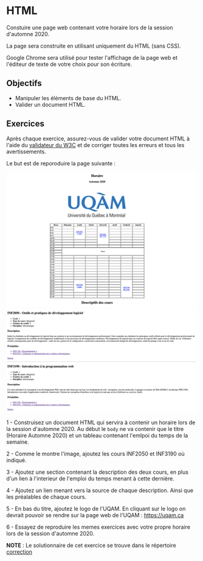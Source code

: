 # HTML

Constuire une page web contenant votre horaire lors de la session d'automne 2020.

La page sera construite en utilisant uniquement du HTML (sans CSS).

Google Chrome sera utilisé pour tester l'affichage de la page web et l'éditeur de texte de votre choix pour son écriture.

## Objectifs 

- Manipuler les éléments de base du HTML.
- Valider un document HTML.

## Exercices

Après chaque exercice, assurez-vous de valider votre document HTML à l'aide du [validateur du W3C](https://validator.w3.org/#validate_by_input) et de corriger toutes les erreurs et tous les avertissements.

Le but est de reporoduire la page suivante :

![](./img/Partie1.png)
![](./img/Partie2.png)

1 - Construisez un document HTML qui servira à contenir un horaire lors de la session d'automne 2020.
Au début le `body` ne va contenir que le titre (Horaire Automne 2020) et un tableau contenant l'emlpoi du temps de la semaine.

2 - Comme le montre l'image, ajoutez les cours INF2050 et INF3190 où indiqué.

3 - Ajoutez une section contenant la description des deux cours, en plus d'un lien à l'interieur de l'emploi du temps menant à cette dernière.

4 - Ajoutez un lien menant vers la source de chaque description. Ainsi que les préalables de chaque cours.

5 - En bas du titre, ajoutez le logo de l'UQAM.
En cliquant sur le logo on devrait pouvoir se rendre sur la page web de l'UQAM : https://uqam.ca

6 - Essayez de reproduire les memes exercices avec votre propre horaire lors de la session d'automne 2020.



**NOTE** : Le solutionnaire de cet exercice se trouve dans le répertoire [correction](./Correction)
